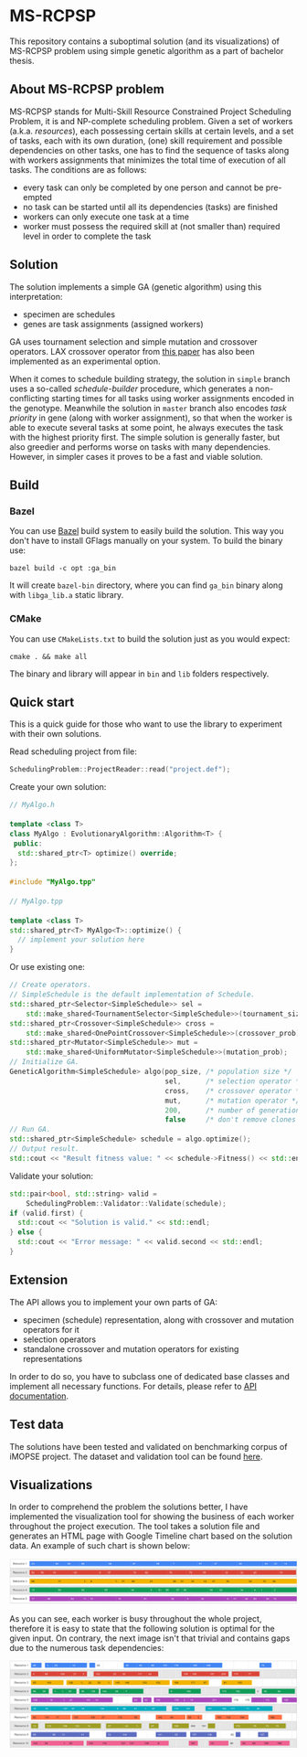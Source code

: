 # MS-RCPSP
This repository contains a suboptimal solution (and its visualizations) of MS-RCPSP problem using simple genetic algorithm as a part of bachelor thesis.

## About MS-RCPSP problem
MS-RCPSP stands for Multi-Skill Resource Constrained Project Scheduling Problem, it is and NP-complete scheduling problem. Given a set of workers (a.k.a. *resources*), each possessing certain skills at certain levels, and a set of tasks, each with its own duration, (one) skill requirement and possible dependencies on other tasks, one has to find the sequence of tasks along with workers assignments that minimizes the total time of execution of all tasks. The conditions are as follows:
 * every task can only be completed by one person and cannot be pre-empted
 * no task can be started until all its dependencies (tasks) are finished
 * workers can only execute one task at a time
 * worker must possess the required skill at (not smaller than) required level in order to complete the task

## Solution
The solution implements a simple GA (genetic algorithm) using this interpretation:
 * specimen are schedules
 * genes are task assignments (assigned workers)

GA uses tournament selection and simple mutation and crossover operators. LAX crossover operator from [this paper](http://imopse.ii.pwr.edu.pl/files/Pages_57_62_Mendel2013_PRESS.pdf) has also been implemented as an experimental option.

When it comes to schedule building strategy, the solution in `simple` branch uses a so-called *schedule-builder* procedure, which generates a non-conflicting starting times for all tasks using worker assignments encoded in the genotype. Meanwhile the solution in `master` branch also encodes *task priority* in gene (along with worker assignment), so that when the worker is able to execute several tasks at some point, he always executes the task with the highest priority first. The simple solution is generally faster, but also greedier and performs worse on tasks with many dependencies. However, in simpler cases it proves to be a fast and viable solution.

## Build
### Bazel
You can use [Bazel](https://github.com/bazelbuild/bazel) build system to easily build the solution. This way you don't have to install GFlags manually on your system. To build the binary use:
```
bazel build -c opt :ga_bin
```
It will create `bazel-bin` directory, where you can find `ga_bin` binary along with `libga_lib.a` static library.

### CMake
You can use `CMakeLists.txt` to build the solution just as you would expect:
```
cmake . && make all
```
The binary and library will appear in `bin` and `lib` folders respectively.

## Quick start
This is a quick guide for those who want to use the library to experiment with their own solutions.

Read scheduling project from file:
```c++
SchedulingProblem::ProjectReader::read("project.def");
```
Create your own solution:
```c++
// MyAlgo.h

template <class T>
class MyAlgo : EvolutionaryAlgorithm::Algorithm<T> {
 public:
  std::shared_ptr<T> optimize() override;
};

#include "MyAlgo.tpp"

// MyAlgo.tpp

template <class T>
std::shared_ptr<T> MyAlgo<T>::optimize() {
  // implement your solution here
}
```
Or use existing one:
```c++
// Create operators.
// SimpleSchedule is the default implementation of Schedule.
std::shared_ptr<Selector<SimpleSchedule>> sel =
    std::make_shared<TournamentSelector<SimpleSchedule>>(tournament_size);
std::shared_ptr<Crossover<SimpleSchedule>> cross =
    std::make_shared<OnePointCrossover<SimpleSchedule>>(crossover_prob);
std::shared_ptr<Mutator<SimpleSchedule>> mut =
    std::make_shared<UniformMutator<SimpleSchedule>>(mutation_prob);
// Initialize GA.
GeneticAlgorithm<SimpleSchedule> algo(pop_size, /* population size */
                                      sel,      /* selection operator */
                                      cross,    /* crossover operator */
                                      mut,      /* mutation operator */
                                      200,      /* number of generations */
                                      false     /* don't remove clones */);
// Run GA.
std::shared_ptr<SimpleSchedule> schedule = algo.optimize();
// Output result.
std::cout << "Result fitness value: " << schedule->Fitness() << std::endl;
```
Validate your solution:
```c++
std::pair<bool, std::string> valid =
    SchedulingProblem::Validator::Validate(schedule);
if (valid.first) {
  std::cout << "Solution is valid." << std::endl;
} else {
  std::cout << "Error message: " << valid.second << std::endl;
}
```

## Extension
The API allows you to implement your own parts of GA:
 * specimen (schedule) representation, along with crossover and mutation operators for it
 * selection operators
 * standalone crossover and mutation operators for existing representations

In order to do so, you have to subclass one of dedicated base classes and implement all necessary functions. For details, please refer to [API documentation](https://zip753.github.io/ms-rcpsp/).

## Test data
The solutions have been tested and validated on benchmarking corpus of iMOPSE project. The dataset and validation tool can be found [here](http://imopse.ii.pwr.edu.pl/download.html).

## Visualizations
In order to comprehend the problem the solutions better, I have implemented the visualization tool for showing the business of each worker throughout the project execution. The tool takes a solution file and generates an HTML page with Google Timeline chart based on the solution data. An example of such chart is shown below:

![](img/d3_res.png)

As you can see, each worker is busy throughout the whole project, therefore it is easy to state that the following solution is optimal for the given input. On contrary, the next image isn't that trivial and contains gaps due to the numerous task dependencies:

![](img/d6_res.png)
